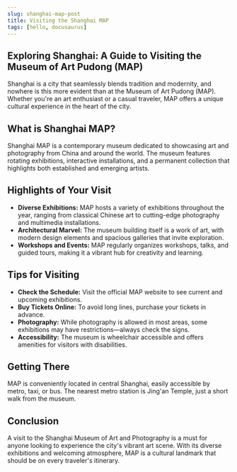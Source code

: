 ```yaml
---
slug: shanghai-map-post
title: Visiting the Shanghai MAP
tags: [hello, docusaurus]
---
```


## Exploring Shanghai: A Guide to Visiting the Museum of Art Pudong (MAP)

Shanghai is a city that seamlessly blends tradition and modernity, and nowhere is this more evident than at the Museum of Art Pudong (MAP). Whether you're an art enthusiast or a casual traveler, MAP offers a unique cultural experience in the heart of the city.

<!-- truncate -->

## What is Shanghai MAP?

Shanghai MAP is a contemporary museum dedicated to showcasing art and photography from China and around the world. The museum features rotating exhibitions, interactive installations, and a permanent collection that highlights both established and emerging artists.

## Highlights of Your Visit

- **Diverse Exhibitions:** MAP hosts a variety of exhibitions throughout the year, ranging from classical Chinese art to cutting-edge photography and multimedia installations.
- **Architectural Marvel:** The museum building itself is a work of art, with modern design elements and spacious galleries that invite exploration.
- **Workshops and Events:** MAP regularly organizes workshops, talks, and guided tours, making it a vibrant hub for creativity and learning.

## Tips for Visiting

- **Check the Schedule:** Visit the official MAP website to see current and upcoming exhibitions.
- **Buy Tickets Online:** To avoid long lines, purchase your tickets in advance.
- **Photography:** While photography is allowed in most areas, some exhibitions may have restrictions—always check the signs.
- **Accessibility:** The museum is wheelchair accessible and offers amenities for visitors with disabilities.

## Getting There

MAP is conveniently located in central Shanghai, easily accessible by metro, taxi, or bus. The nearest metro station is Jing'an Temple, just a short walk from the museum.

## Conclusion

A visit to the Shanghai Museum of Art and Photography is a must for anyone looking to experience the city's vibrant art scene. With its diverse exhibitions and welcoming atmosphere, MAP is a cultural landmark that should be on every traveler's itinerary.
